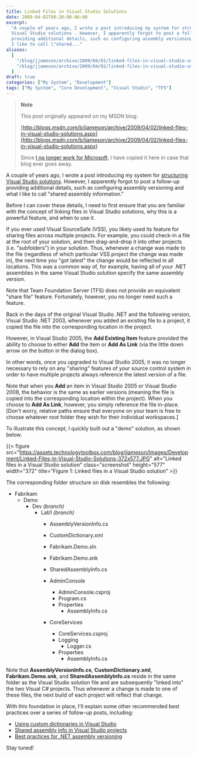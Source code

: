 ```yaml
---
title: Linked Files in Visual Studio Solutions
date: 2009-04-02T08:20:00-06:00
excerpt:
  "A couple of years ago, I wrote a post introducing my system for structuring
  Visual Studio solutions . However, I apparently forgot to post a follow-up
  providing additional details, such as configuring assembly versioning and what
  I like to call \"shared..."
aliases:
  [
    "/blog/jjameson/archive/2009/04/01/linked-files-in-visual-studio-solutions.aspx",
    "/blog/jjameson/archive/2009/04/02/linked-files-in-visual-studio-solutions.aspx",
  ]
draft: true
categories: ["My System", "Development"]
tags: ["My System", "Core Development", "Visual Studio", "TFS"]
---
```


> **Note**
>
> This post originally appeared on my MSDN blog:
>
> [http://blogs.msdn.com/b/jjameson/archive/2009/04/02/linked-files-in-visual-studio-solutions.aspx](http://blogs.msdn.com/b/jjameson/archive/2009/04/02/linked-files-in-visual-studio-solutions.aspx)
>
> Since
> [I no longer work for Microsoft](/blog/jjameson/2011/09/02/last-day-with-microsoft),
> I have copied it here in case that blog ever goes away.

A couple of years ago, I wrote a post introducing my system for
[structuring Visual Studio solutions](/blog/jjameson/2007/04/18/structure-visual-studio-solutions).
However, I apparently forgot to post a follow-up providing additional details,
such as configuring assembly versioning and what I like to call "shared assembly
information."

Before I can cover these details, I need to first ensure that you are familiar
with the concept of linking files in Visual Studio solutions, why this is a
powerful feature, and when to use it.

If you ever used Visual SourceSafe (VSS), you likely used its feature for
sharing files across multiple projects. For example, you could check-in a file
at the root of your solution, and then drag-and-drop it into other projects
(i.e. "subfolders") in your solution. Thus, whenever a change was made to the
file (regardless of which particular VSS project the change was made in), the
next time you "got latest" the change would be reflected in all locations. This
was a common way of, for example, having all of your .NET assemblies in the same
Visual Studio solution specify the same assembly version.

Note that Team Foundation Server (TFS) does not provide an equivalent "share
file" feature. Fortunately, however, you no longer need such a feature.

Back in the days of the original Visual Studio .NET and the following version,
Visual Studio .NET 2003, whenever you added an existing file to a project, it
copied the file into the corresponding location in the project.

However, in Visual Studio 2005, the **Add Existing Item** feature provided the
ability to choose to either **Add** the item or **Add As Link** (via the little
down arrow on the button in the dialog box).

In other words, once you upgraded to Visual Studio 2005, it was no longer
necessary to rely on any "sharing" features of your source control system in
order to have multiple projects always reference the latest version of a file.

Note that when you **Add** an item in Visual Studio 2005 or Visual Studio 2008,
the behavior is the same as earlier versions (meaning the file is copied into
the corresponding location within the project). When you choose to **Add As
Link**, however, you simply reference the file in-place. [Don't worry, relative
paths ensure that everyone on your team is free to choose whatever root folder
they wish for their individual workspaces.]

To illustrate this concept, I quickly built out a "demo" solution, as shown
below.

{{< figure
src="https://assets.technologytoolbox.com/blog/jjameson/Images/Development/Linked-Files-in-Visual-Studio-Solutions-372x577.JPG"
alt="Linked files in a Visual Studio solution" class="screenshot" height="577"
width="372" title="Figure 1: Linked files in a Visual Studio solution" >}}

The corresponding folder structure on disk resembles the following:

- Fabrikam
  - Demo
    - Dev *(branch)*
      - Lab1 *(branch)*
        - AssemblyVersionInfo.cs
        
        - CustomDictionary.xml
        
        - Fabrikam.Demo.sln
        
        - Fabrikam.Demo.snk
        
        - SharedAssemblyInfo.cs
        
        - AdminConsole
          
          - AdminConsole.csproj
          - Program.cs
          - Properties
            - AssemblyInfo.cs
        
        - CoreServices
          
          - CoreServices.csproj
          - Logging
            - Logger.cs
          - Properties
            - AssemblyInfo.cs

Note that **AssemblyVersionInfo.cs**, **CustomDictionary.xml**,
**Fabrikam.Demo.snk**, and **SharedAssemblyInfo.cs** reside in the same folder
as the Visual Studio solution file and are subsequently "linked into" the two
Visual C# projects. Thus whenever a change is made to one of these files, the
next build of each project will reflect that change.

With this foundation in place, I'll explain some other recommended best
practices over a series of follow-up posts, including:

- [Using custom dictionaries in Visual Studio](/blog/jjameson/2009/04/02/ca1704-code-analysis-warning-and-using-custom-dictionaries-in-visual-studio)
- [Shared assembly info in Visual Studio projects](/blog/jjameson/2009/04/03/shared-assembly-info-in-visual-studio-projects)
- [Best practices for .NET assembly versioning](/blog/jjameson/2009/04/03/best-practices-for-net-assembly-versioning)

Stay tuned!
